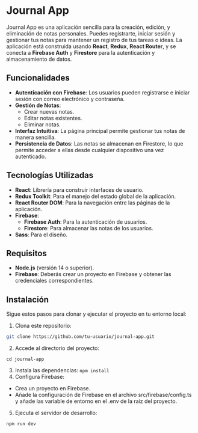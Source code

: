 # Journal App

Journal App es una aplicación sencilla para la creación, edición, y eliminación de notas personales. Puedes registrarte, iniciar sesión y gestionar tus notas para mantener un registro de tus tareas o ideas. La aplicación está construida usando **React**, **Redux**, **React Router**, y se conecta a **Firebase Auth** y **Firestore** para la autenticación y almacenamiento de datos.

## Funcionalidades

- **Autenticación con Firebase**: Los usuarios pueden registrarse e iniciar sesión con correo electrónico y contraseña.
- **Gestión de Notas**:
  - Crear nuevas notas.
  - Editar notas existentes.
  - Eliminar notas.
- **Interfaz Intuitiva**: La página principal permite gestionar tus notas de manera sencilla.
- **Persistencia de Datos**: Las notas se almacenan en Firestore, lo que permite acceder a ellas desde cualquier dispositivo una vez autenticado.
  
## Tecnologías Utilizadas

- **React**: Librería para construir interfaces de usuario.
- **Redux Toolkit**: Para el manejo del estado global de la aplicación.
- **React Router DOM**: Para la navegación entre las páginas de la aplicación.
- **Firebase**:
  - **Firebase Auth**: Para la autenticación de usuarios.
  - **Firestore**: Para almacenar las notas de los usuarios.
- **Sass**: Para el diseño.

## Requisitos

- **Node.js** (versión 14 o superior).
- **Firebase**: Deberás crear un proyecto en Firebase y obtener las credenciales correspondientes.

## Instalación

Sigue estos pasos para clonar y ejecutar el proyecto en tu entorno local:

1. Clona este repositorio:
```bash
git clone https://github.com/tu-usuario/journal-app.git
````
2. Accede al directorio del proyecto:
```
cd journal-app
```
3. Instala las dependencias:
```npm install```
4. Configura Firebase:
- Crea un proyecto en Firebase.
- Añade la configuración de Firebase en el archivo src/firebase/config.ts y añade las variable de entorno en el .env de la raíz del proyecto.

5. Ejecuta el servidor de desarrollo:

```
npm run dev
```
